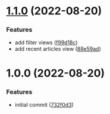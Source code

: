 # [1.1.0](https://github.com/garredow/pock/compare/v1.0.0...v1.1.0) (2022-08-20)


### Features

* add filter views ([f99d18c](https://github.com/garredow/pock/commit/f99d18c274a251d222a3e0ce7644f4b562d99c6f))
* add recent articles view ([88e59ad](https://github.com/garredow/pock/commit/88e59ad85804f073b42d0c6878746bada1b5d1e6))

# 1.0.0 (2022-08-20)


### Features

* initial commit ([732f0d3](https://github.com/garredow/pock/commit/732f0d300c7f6d73452da7cb16d89021baa46769))
